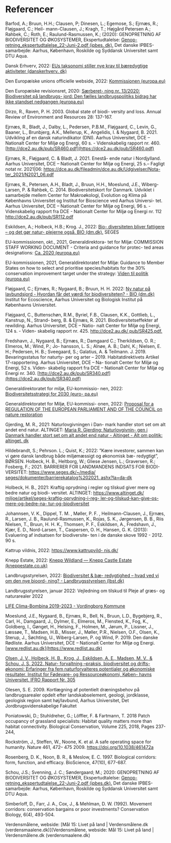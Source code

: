 
# Referencer

Barfod, A.; Bruun, H.H.; Clausen, P; Dinesen, L.; Egemose, S.; Ejrnæs, R.; Fløjgaard, C.; Heil- mann-Clausen, J.; Kragh, T.; Højgård Petersen A.; Rahbek, C.; Roth, E.; Raulund-Rasmussen, K.; (2020): GENOPRETNING AF BIODIVERSITET OG ØKOSYSTEMER, Ekspertudtalelse: [Genop- retning_ekspertudtalelse_22-Juni-2.pdf (ipbes. dk).](http://www.ipbes.dk/wp-content/uploads/2020/06/Genopretning_ekspertudtalelse_22-Juni-2.pdf) Det danske IPBES-samarbejde: Aarhus, København, Roskilde og Syddansk Universitet samt DTU Aqua.

Dansk Erhverv, 2022: [EUs taksonomi stiller nye krav til bæredygtige aktiviteter (danskerhverv. dk)](https://www.danskerhverv.dk/radgivning/csr/eus-taksonomi-stiller-nye-krav-til-baredygtige-aktiviteter/)

Den Europæiske unions officielle webside, 2022: [Kommissionen (europa.eu)](https://ec.europa.eu/commission/presscorner/detail/en/ip_22_3746)

Den Europæiske revisionsret, 2020: [Særberet- ning nr. 13/2020: Biodiversitet på landbrugs- jord: Den fælles landbrugspolitiks bidrag har ikke standset nedgangen (europa.eu)](https://www.eca.europa.eu/en/Pages/DocItem.aspx?did=53892)

Dirzo, R., Raven, P. H. 2003. Global state of biodi- versity and loss. Annual Review of Environment and Resources 28: 137-167.

Ejrnæs, R., Bladt, J., Dalby, L., Pedersen, P.B.M., Fløjgaard, C., Levin, G., Baaner, L., Brunbjerg, A.K., Mellerup, K., Angelidis, I. & Nygaard, B. 2021. Udvikling af en dansk naturindikator (DNI). Aarhus Universitet, DCE – Nationalt Center for Miljø og Energi, 60 s. - Videnskabelig rapport nr. 460. [http://dce2.au.dk/pub/SR460.pdf](https://dce2.au.dk/pub/SR460.pdf)

Ejrnæs, R., Fløjgaard, C. & Bladt, J. 2021. Enestå- ende natur i Nordjylland. Aarhus Universitet, DCE – Nationalt Center for Miljø og Energi, 25 s.– Fagligt notat nr. 2021|06: [https://dce.au.dk/fileadmin/dce.au.dk/Udgivelser/Nota- ter_2021/N2021_06.pdf](https://dce.au.dk/fileadmin/dce.au.dk/Udgivelser/Notater_2021/N2021_06.pdf)

Ejrnæs, R., Petersen, A.H., Bladt, J., Bruun, H.H., Moeslund, J.E., Wiberg-Larsen, P. & Rahbek, C.  2014. Biodiversitetskort for Danmark. Udviklet i samarbejde mellem Center for Makroøkologi, Evolution og Klima på Københavns Universitet og Institut for Bioscience ved Aarhus Universi- tet. Aarhus Universitet, DCE – Nationalt Center for Miljø og Energi, 96 s. - Videnskabelig rapport fra DCE - Nationalt Center for Miljø og Energi nr. 112 http://dce2.au.dk/pub/SR112.pdf

Eskildsen, A.; Holbeck, H.B.; Krog. J., 2022: [Bio- diversiteten bliver fattigere – og det gør natur- plejerne også. BIO (dm.dk).](https://dm.dk/bio/artikler/alle-artikler/biodiversitet/biodiversiteten-bliver-fattigere-og-det-goer-naturplejerne-ogsaa) SEGES

EU-kommissionen, okt., 2021, Generaldirektora- tet for Miljø: COMMISSION STAFF WORKING DOCUMENT - Criteria and guidance for protec- ted areas designations: [Ca. 2020 (europa.eu)](https://european-union.europa.eu/select-language?destination=/node/1)

EU-kommissionen, 2021, Generaldirektoratet for Miljø: Guidance to Member States on how to select and prioritise species/habitats for the 30% conservation improvement target under the strategy: [Viden til politik (europa.eu)](https://european-union.europa.eu/select-language?destination=/node/1)

Fløjgaard, C.; Ejrnæs, R.; Nygaard, B.; Bruun, H. H. 2022: [Ny natur på lavbundsjord - Hvordan får det værdi for biodiversiteten? - BIO (dm.dk)](https://dm.dk/bio/artikler/alle-artikler/biodiversitet/ny-natur-paa-lavbundsjord-hvordan-faar-det-vaerdi-for-biodiversiteten) Institut for Ecoscience, Aarhus Universitet og Biologisk Institut på Københavns Universitet.

Fløjgaard, C., Buttenschøn, R.M., Byriel, F.B., Clausen, K.K., Gottlieb, L., Kanstrup, N., Strand- berg, B. & Ejrnæs, R. 2021. Biodiversitetseffekter af rewilding. Aarhus Universitet, DCE – Natio- nalt Center for Miljø og Energi, 124 s. - Viden- skabelig rapport nr. 425. [http://dce2.au.dk/ pub/SR425.pdf.](https://dce2.au.dk/pub/SR425.pdf)

Fredshavn, J., Nygaard, B.; Ejrnæs, R.; Damgaard C.; Therkildsen, O. R.; Elmeros, M.; Wind, P.; Jo- hansson, L. S.; Alnøe, A. B.; Dahl, K.; Nielsen, E. H.; Pedersen, H. B.; Sveegaard, S.; Galatius, A. & Teilmann. J. 2019. Bevaringsstatus for naturty- per og arter – 2019. Habitatdirektivets Artikel 17-rapportering. Aarhus Universitet, DCE – Na- tionalt Center for Miljø og Energi, 52 s. Viden- skabelig rapport fra DCE – Nationalt Center for Miljø og Energi nr. 340. [http://dce2.au.dk/pub/SR340.pdf](https://dce2.au.dk/pub/SR340.pdf)

Generaldirektoratet for miljø, EU-kommissio- nen, 2022: [Biodiversitetsstrategi for 2030 (euro- pa.eu)](https://environment.ec.europa.eu/strategy/biodiversity-strategy-2030_en)

Generaldirektoratet for Miljø, EU-kommissi- onen, 2022: [Proposal for a REGULATION OF THE EUROPEAN PARLIAMENT AND OF THE COUNCIL on nature restoration]()

Gjerding, M. R., 2021: Naturlovgivningen i Dan- mark handler stort set om alt andet end natur. ALTINGET: [Maria R. Gjerding: Naturlovgivnin- gen i Danmark handler stort set om alt andet end natur - Altinget - Alt om politik: altinget. dk](https://www.altinget.dk/miljoe/artikel/danmarks-naturfredningsforening-man-skal-ikke-straffes-for-at-huse-gulspurve-markfirben-og-hasselmus)

Hildebrandt, S.; Pehrson. L.; Quist, K.; 2022: ”Kære investorer, sammen kan vi gøre dansk landbrug både miljømæssigt og økonomisk bæ- redygtigt”, BØRSEN.
Holbeck, H. B., Heltborg, W.; Gliese Jensen, L.; Graversen, R.; Fosberg, F.; 2021. BARRIERER FOR LANDMANDENS INDSATS FOR BIODI- VERSITET: [https://www.seges.dk/~/media/ seges/dokumenter/barrierekatalog%202021. ashx?la=da-dk](https://www.seges.dk/~/media/seges/dokumenter/barrierekatalog%202021.ashx?la=da-dk)

Holbeck, H. B., 2021: Kraftig oprydning i regler og tilskud giver mere og bedre natur og biodi- versitet. ALTINGET: [https://www.altinget.dk/ miljoe/artikel/seges-kraftig-oprydning-i-reg- ler-og-tilskud-kan-give-os-mere-og-bedre-na- tur-og-biodiversitet](https://www.altinget.dk/miljoe/artikel/seges-kraftig-oprydning-i-regler-og-tilskud-kan-give-os-mere-og-bedre-natur-og-biodiversitet)

Johannsen, V. K., Dippel, T. M. , Møller, P. F. , Heilmann-Clausen, J., Ejrnæs, R., Larsen, J. B., Raulund-Rasmussen, K., Rojas, S. K., Jørgensen, B. B., Riis Nielsen, T., Bruun, H. H. K., Thomsen, P. F., Eskildsen, A., Fredshavn, J., Kjær, E. D., Nord-Larsen, T., Caspersen, O. H., Hansen, G. K. (2013): Evaluering af indsatsen for biodiversite- ten i de danske skove 1992 - 2012. 90 s.

Kattrup vildnis, 2022: [https://www.kattrupvild- nis.dk/](https://www.kattrupvildnis.dk/)

Knepp Estate, 2022: [Knepp Wildland — Knepp Castle Estate (kneppestate.co.uk)](https://www.kneppestate.co.uk/knepp-wildland)

Landbrugsstyrelsen, 2022: [Biodiversitet & bæ- redygtighed – hvad ved vi om den nye bioord- ning? - Landbrugsstyrelsen (lbst.dk)](https://lbst.dk/tvaergaaende/eu-reformer/den-nye-landbrugsreform-2023-2027/hvilke-tilskud-kan-du-soege/biodiversitet-baeredygtighed-hvad-ved-vi-om-den-nye-bioordning/)

Landbrugsstyrelsen, januar 2022: Vejledning om tilskud til Pleje af græs- og naturarealer 2022

[LIFE Clima-Bombina 2019-2023 - Vordingborg Kommune](https://www.vordingborg.dk/borger/miljo-og-natur/natur/life-clima-bombina-2019-2023/)

Moeslund, J.E., Nygaard, B., Ejrnæs, R., Bell, N., Bruun, L.D., Bygebjerg, R., Carl, H., Damgaard, J., Dylmer, E., Elmeros, M., Flensted, K., Fog, K., Goldberg, I., Gønget, H., Helsing, F., Holmen, M., Jørum, P., Lissner, J., Læssøe, T., Madsen, H.B., Misser, J., Møller, P.R., Nielsen, O.F., Olsen, K., Sterup, J., Søchting, U., Wiberg-Larsen, P.  og Wind, P. 2019. Den danske Rødliste. Aarhus Universitet, DCE – Nationalt Center for Miljø og Energi. [www.redlist.au.dk](https://www.redlist.au.dk)

[Olsen, J. V., Holbeck, H. B., Krog, J., Eskildsen, A. E., Madsen, M. V., & Schou, J. S. 2022. Natur- forvaltning –praksis, biodiversitet og drifts- økonomi: Erfaringer fra fem naturforvalteres potentialer og økonomiske resultater. Institut for Fødevare- og Ressourceøkonomi, Køben- havns Universitet. IFRO Rapport Nr. 305]()

Olesen, S. E. 2009. Kortlægning af potentielt dræningsbehov på landbrugsarealer opdelt efter landskabselement, geologi, jordklasse, geologisk region samt høj/lavbund, Aarhus Universitet, Det Jordbrugsvidenskabelige Fakultet

Poniatowski, D.; Stuhldreher, G.; Löffler, F. & Fartmann, T. 2018 Patch occupancy of grassland specialists: Habitat quality matters more than habitat connectivity. Biological Conservation, Volume 225, 2018, Pages 237-244,

Rockström, J., Steffen, W., Noone, K. et al. A safe operating space for humanity. Nature 461, 472– 475 2009. https://doi.org/10.1038/461472a

Rosenberg, D. K., Noon, B. R., & Meslow, E. C. 1997. Biological corridors: form, function, and efficacy. BioScience, 47(10), 677-687.

Schou, J.S.; Svenning, J. C.; Søndergaard; M.; 2020: GENOPRETNING AF BIODIVERSITET OG ØKOSYSTEMER, Ekspertudtalelse: [Genop- retning_ekspertudtalelse_22-Juni-2.pdf (ipbes.dk).](http://www.ipbes.dk/wp-content/uploads/2020/06/Genopretning_ekspertudtalelse_22-Juni-2.pdf) Det danske IPBES-samarbejde: Aarhus, København, Roskilde og Syddansk Universitet samt DTU Aqua.

Simberloff, D., Farr, J. A., Cox, J., & Mehlman, D. W. (1992). Movement corridors: conservation bargains or poor investments? Conservation Biology, 6(4), 493-504.

Verdensmålene, webside: [Mål 15: Livet på land | Verdensmålene.dk (verdensmaalene.dk)](Verdensmålene, webside: Mål 15: Livet på land | Verdensmålene.dk (verdensmaalene.dk)
